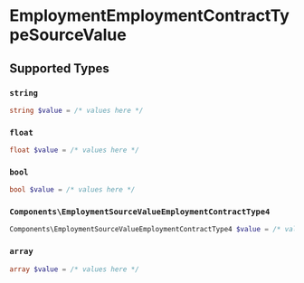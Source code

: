 # EmploymentEmploymentContractTypeSourceValue


## Supported Types

### `string`

```php
string $value = /* values here */
```

### `float`

```php
float $value = /* values here */
```

### `bool`

```php
bool $value = /* values here */
```

### `Components\EmploymentSourceValueEmploymentContractType4`

```php
Components\EmploymentSourceValueEmploymentContractType4 $value = /* values here */
```

### `array`

```php
array $value = /* values here */
```

